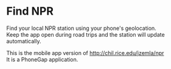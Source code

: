 Find NPR
=======

Find your local NPR station using your phone's geolocation.  
Keep the app open during road trips and the station will update automatically.  

This is the mobile app version of http://chil.rice.edu/jzemla/npr  
It is a PhoneGap application.
